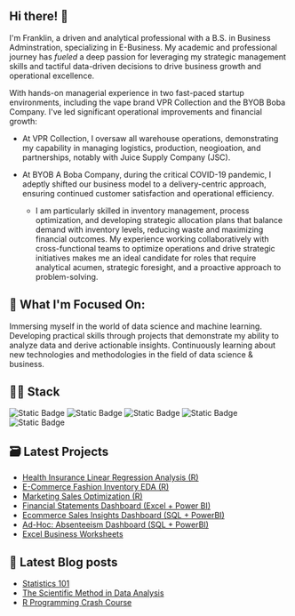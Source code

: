 


## Hi there! 👋
I'm Franklin, a driven and analytical professional with a B.S. in Business Adminstration, specializing in E-Business. 
My academic and professional journey has *fueled* a deep passion for leveraging my strategic management skills and tactiful data-driven decisions to drive business growth and operational excellence. 

With hands-on managerial experience in two fast-paced startup environments, including the vape brand VPR Collection and the BYOB Boba Company. I've led significant operational improvements and financial growth: 
  - At VPR Collection, I oversaw all warehouse operations, demonstrating my capability in managing logistics, production, neogioation, and partnerships, notably with Juice Supply Company (JSC). 
  - At BYOB A Boba Company, during the critical COVID-19 pandemic, I adeptly shifted our business model to a delivery-centric approach, ensuring continued customer satisfaction and operational efficiency.

    - I am particularly skilled in inventory management, process optimization, and developing strategic allocation plans that balance demand with inventory levels, reducing waste and maximizing financial outcomes. My experience working collaboratively with cross-functional teams to optimize operations and drive strategic initiatives makes me an ideal candidate for roles that require analytical acumen, strategic foresight, and a proactive approach to problem-solving.

## 🌱 What I'm Focused On:

Immersing myself in the world of data science and machine learning.
Developing practical skills through projects that demonstrate my ability to analyze data and derive actionable insights.
Continuously learning about new technologies and methodologies in the field of data science & business.

## 👨‍💻 Stack
![Static Badge](https://img.shields.io/badge/Language-MySQL-blue)  ![Static Badge](https://img.shields.io/badge/Language-R-blue)  ![Static Badge](https://img.shields.io/badge/Language-Python-blue)  ![Static Badge](https://img.shields.io/badge/Language-PowerBI-orange)  ![Static Badge](https://img.shields.io/badge/Language-Excel-orange)  


## 🗃️ Latest Projects
* [Health Insurance Linear Regression Analysis (R)](https://github.com/NumberHumanoid/Health-Insurance-Analysis)
* [E-Commerce Fashion Inventory EDA (R)](https://github.com/NumberHumanoid/E-Commerce-Fashion-Retail-EDA-)
* [Marketing Sales Optimization (R)](https://github.com/NumberHumanoid/Marketing-Campaign-Optimization)
* [Financial Statements Dashboard (Excel + Power BI)](https://github.com/NumberHumanoid/Financial-Statement-Dashboard)
* [Ecommerce Sales Insights Dashboard (SQL + PowerBI)](https://github.com/NumberHumanoid/Ecommerce_Sales_Dashboard)
* [Ad-Hoc: Absenteeism Dashboard (SQL + PowerBI)](https://github.com/NumberHumanoid/HR_Absenteeism)
* [Excel Business Worksheets]()

## 📝 Latest Blog posts
* [Statistics 101](https://github.com/NumberHumanoid/Blog-Stats-101)
* [The Scientific Method in Data Analysis](https://github.com/NumberHumanoid/Blog-Scientific-Method-in-Data-Analysis)
* [R Programming Crash Course]()



<!--
**NumberHumanoid/NumberHumanoid** is a ✨ _special_ ✨ repository because its `README.md` (this file) appears on your GitHub profile.

Here are some ideas to get you started:

- 🔭 I’m currently working on ...
- 🌱 I’m currently learning ...
- 👯 I’m looking to collaborate on ...
- 🤔 I’m looking for help with ...
- 💬 Ask me about ...
- 📫 How to reach me: ...
- 😄 Pronouns: ...
- ⚡ Fun fact: ...
-->
